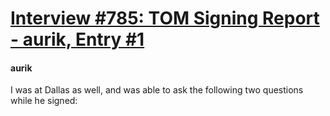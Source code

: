 # [Interview #785: TOM Signing Report - aurik, Entry #1](https://www.theoryland.com/intvmain.php?i=785#1)

#### aurik

I was at Dallas as well, and was able to ask the following two questions while he signed:

